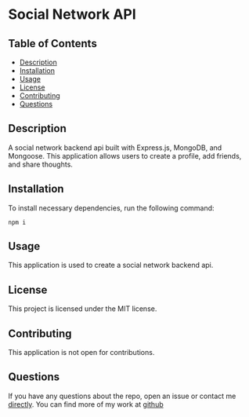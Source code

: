 # Social Network API

## Table of Contents
* [Description](#description)
* [Installation](#installation)
* [Usage](#usage)
* [License](#license)
* [Contributing](#contributing)
* [Questions](#questions)

## Description
A social network backend api built with Express.js, MongoDB, and Mongoose. This application allows users to create a profile, add friends, and share thoughts.


## Installation
To install necessary dependencies, run the following command:
```
npm i
```

## Usage
This application is used to create a social network backend api.

## License
This project is licensed under the MIT license.

## Contributing
This application is not open for contributions.



## Questions
If you have any questions about the repo, open an issue or contact me [directly](mailto:logsenn2@gmail.com). You can find more of my work at [github](https://github.com/Lsenn404)